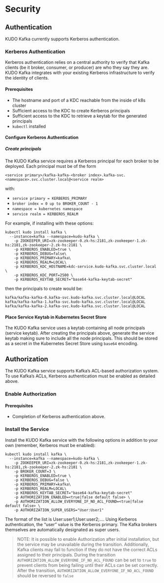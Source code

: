 # Security

## Authentication

KUDO Kafka currently supports Kerberos authentication.

### Kerberos Authentication

Kerberos authentication relies on a central authority to verify that Kafka clients (be it broker, consumer, or producer) are who they say they are. KUDO Kafka integrates with your existing Kerberos infrastructure to verify the identity of clients.

#### Prerequisites

* The hostname and port of a KDC reachable from the inside of k8s cluster
* Sufficient access to the KDC to create Kerberos principals
* Sufficient access to the KDC to retrieve a keytab for the generated principals
* `kubectl` installed

#### Configure Kerberos Authentication

##### Create principals

The KUDO Kafka service requires a Kerberos principal for each broker to be deployed. Each principal must be of the form
```
<service primary>/kafka-kafka-<broker index>.kafka-svc.<namespace>.svc.cluster.local@<service realm>
```
with:
* ```service primary = KERBEROS_PRIMARY```
* ```broker index = 0 up to BROKER_COUNT - 1```
* ```namespace = kubernetes namespace```
* ```service realm = KERBEROS_REALM```

For example, if installing with these options:
```
kubectl kudo install kafka \
  --instance=kafka --namespace=kudo-kafka \
    -p ZOOKEEPER_URI=zk-zookeeper-0.zk-hs:2181,zk-zookeeper-1.zk-hs:2181,zk-zookeeper-2.zk-hs:2181 \
    -p KERBEROS_ENABLED=true \
    -p KERBEROS_DEBUG=false\
    -p KERBEROS_PRIMARY=kafka\
    -p KERBEROS_REALM=LOCAL\
    -p KERBEROS_KDC_HOSTNAME=kdc-service.kudo-kafka.svc.cluster.local \
    -p KERBEROS_KDC_PORT=2500 \
    -p KERBEROS_KEYTAB_SECRET="base64-kafka-keytab-secret"
```
then the principals to create would be:
```
kafka/kafka-kafka-0.kafka-svc.kudo-kafka.svc.cluster.local@LOCAL
kafka/kafka-kafka-1.kafka-svc.kudo-kafka.svc.cluster.local@LOCAL
kafka/kafka-kafka-2.kafka-svc.kudo-kafka.svc.cluster.local@LOCAL
```
#### Place Service Keytab in Kubernetes Secret Store

The KUDO Kafka service uses a keytab containing all node principals (service keytab). After creating the principals above, generate the service keytab making sure to include all the node principals. This should be stored as a secret in the Kubernetes Secret Store using `base64` encoding.

## Authorization

The KUDO Kafka service supports Kafka’s ACL-based authorization system. To use Kafka’s ACLs, Kerberos authentication must be enabled as detailed above.

### Enable Authorization

#### Prerequisites

* Completion of Kerberos authentication above.

### Install the Service

Install the KUDO Kafka service with the following options in addition to your own (remember, Kerberos must be enabled):

```
kubectl kudo install kafka \
  --instance=kafka --namespace=kudo-kafka \
    -p ZOOKEEPER_URI=zk-zookeeper-0.zk-hs:2181,zk-zookeeper-1.zk-hs:2181,zk-zookeeper-2.zk-hs:2181 \
    -p BROKER_COUNT=3 \
    -p KERBEROS_ENABLED=true \
    -p KERBEROS_DEBUG=false \
    -p KERBEROS_PRIMARY=kafka\
    -p KERBEROS_REALM=LOCAL\
    -p KERBEROS_KEYTAB_SECRET="base64-kafka-keytab-secret"
    -p AUTHORIZATION_ENABLED=<true|false default false> \
    -p AUTHORIZATION_ALLOW_EVERYONE_IF_NO_ACL_FOUND=<true|false default false> \
    -p AUTHORIZATION_SUPER_USERS="User:User1"
```

The format of the list is User:user1;User:user2;.... Using Kerberos authentication, the “user” value is the Kerberos primary. The Kafka brokers themselves are automatically designated as super users.

>NOTE: It is possible to enable Authorization after initial installation, but the service may be unavailable during the transition. Additionally, Kafka clients may fail to function if they do not have the correct ACLs assigned to their principals. During the transition `AUTHORIZATION_ALLOW_EVERYONE_IF_NO_ACL_FOUND` can be set to `true` to prevent clients from being failing until their ACLs can be set correctly. After the transition, `AUTHORIZATION_ALLOW_EVERYONE_IF_NO_ACL_FOUND` should be reversed to `false`
